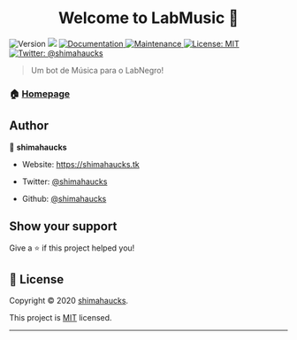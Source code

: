 
<h1 align="center">Welcome to LabMusic 👋</h1>

<p>

<img  alt="Version"  src="https://img.shields.io/badge/version-1.0.0-blue.svg?cacheSeconds=2592000"  />

<img  src="https://img.shields.io/badge/node-%3E%3D13.3.0-blue.svg"  />

<a  href="https://github.com/shimahaucks/labmusic#readme"  target="_blank">

<img  alt="Documentation"  src="https://img.shields.io/badge/documentation-yes-brightgreen.svg"  />

</a>

<a  href="https://github.com/shimahaucks/labmusic/graphs/commit-activity"  target="_blank">

<img  alt="Maintenance"  src="https://img.shields.io/badge/Maintained%3F-yes-green.svg"  />

</a>

<a  href="https://github.com/shimahaucks/labmusic/blob/master/LICENSE"  target="_blank">

<img  alt="License: MIT"  src="https://img.shields.io/github/license/shimahaucks/LabMusic"  />

</a>

<a  href="https://twitter.com/https:\/\/twitter.com\/shimahaucks"  target="_blank">

<img  alt="Twitter: @shimahaucks"  src="https://img.shields.io/twitter/follow/shimahaucks.svg?style=professional"  />

</a>

</p>



> Um bot de Música para o LabNegro!



### 🏠 [Homepage](https://github.com/shimahaucks/labmusic)

## Author



👤 **shimahaucks**



* Website: https://shimahaucks.tk

* Twitter: [@shimahaucks](https://twitter.com/shimahaucks)

* Github: [@shimahaucks](https://github.com/shimahaucks)



## Show your support



Give a ⭐️ if this project helped you!



## 📝 License



Copyright © 2020 [shimahaucks](https://github.com/shimahaucks).<br  />

This project is [MIT](https://github.com/shimahaucks/labmusic/blob/master/LICENSE) licensed.



***
